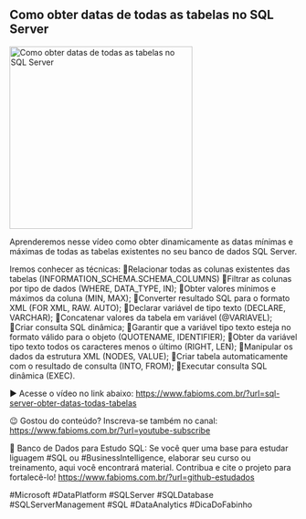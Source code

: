 ## Como obter datas de todas as tabelas no SQL Server

<img src="https://fabioms.com.br//uploads/youtube/Slide28.png" alt="Como obter datas de todas as tabelas no SQL Server" title="SQL Server" width="320"/>

Aprenderemos nesse vídeo como obter dinamicamente as datas mínimas e máximas de todas as tabelas existentes no seu banco de dados SQL Server.

Iremos conhecer as técnicas:
🔹Relacionar todas as colunas existentes das tabelas (INFORMATION_SCHEMA.SCHEMA_COLUMNS)
🔹Filtrar as colunas por tipo de dados (WHERE, DATA_TYPE, IN);
🔹Obter valores mínimos e máximos da coluna (MIN, MAX);
🔹Converter resultado SQL para o formato XML (FOR XML, RAW. AUTO);
🔹Declarar variável de tipo texto (DECLARE, VARCHAR);
🔹Concatenar valores da tabela em variável (@VARIAVEL);
🔹Criar consulta SQL dinâmica;
🔹Garantir que a variável tipo texto esteja no formato válido para o objeto (QUOTENAME, IDENTIFIER);
🔹Obter da variável tipo texto todos os caracteres menos o último (RIGHT, LEN);
🔹Manipular os dados da estrutura XML (NODES, VALUE);
🔹Criar tabela automaticamente com o resultado de consulta (INTO, FROM);
🔹Executar consulta SQL dinâmica (EXEC).

▶️ Acesse o vídeo no link abaixo:
https://www.fabioms.com.br/?url=sql-server-obter-datas-todas-tabelas

😉 Gostou do conteúdo? Inscreva-se também no canal:
https://www.fabioms.com.br/?url=youtube-subscribe

🎁 Banco de Dados para Estudo SQL:
Se você quer uma base para estudar liguagem #SQL ou #BusinessIntelligence, elaborar seu curso ou treinamento, aqui você encontrará material. 
Contribua e cite o projeto para fortalecê-lo!
https://www.fabioms.com.br/?url=github-estudados

#Microsoft #DataPlatform #SQLServer #SQLDatabase #SQLServerManagement #SQL #DataAnalytics #DicaDoFabinho